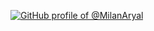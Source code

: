 [![GitHub profile of @MilanAryal](https://user-images.githubusercontent.com/9361180/89604434-fd00dc80-d88a-11ea-90b2-2132e1e11308.gif)](https://github.com/MilanAryal)

<!--
> **Oh hey — I'm Milan Aryal**
>
> _Passionate about capital market and front-end web development based in Kathmandu, Nepal._
>
> [Learn more →](https://milanaryal.com.np/about/)

<br />

<div align="center">

[![Twitter Follow](https://img.shields.io/twitter/follow/MilanAryal?style=social)](https://twitter.com/intent/follow?screen_name=MilanAryal)

</div>
-->

<!--
### Hi there 👋

**MilanAryal/MilanAryal** is a ✨ _special_ ✨ repository because its `README.md` (this file) appears on your GitHub profile.

Here are some ideas to get you started:

- 🔭 I’m currently working on ...
- 🌱 I’m currently learning ...
- 👯 I’m looking to collaborate on ...
- 🤔 I’m looking for help with ...
- 💬 Ask me about ...
- 📫 How to reach me: ...
- 😄 Pronouns: ...
- ⚡ Fun fact: ...
-->

